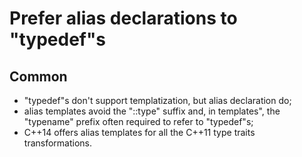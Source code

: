 Prefer alias declarations to "typedef"s
=======================================

Common
------

- "typedef"s don't support templatization, but alias 
  declaration do;
- alias templates avoid the "::type" suffix and, in templates",
  the "typename" prefix often required to refer to "typedef"s;
- C++14 offers alias templates for all the C++11 type traits
  transformations.
